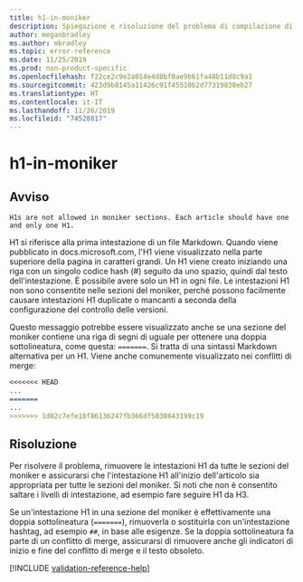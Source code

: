 ```yaml
---
title: h1-in-moniker
description: Spiegazione e risoluzione del problema di compilazione di Docs h1-in-moniker
author: meganbradley
ms.author: mbradley
ms.topic: error-reference
ms.date: 11/25/2019
ms.prod: non-product-specific
ms.openlocfilehash: f22ce2c9e2a014e4d8bf0ae9b61fa48b11d8c9a1
ms.sourcegitcommit: 423d9b8145a11426c91f45510b2d77319838eb27
ms.translationtype: HT
ms.contentlocale: it-IT
ms.lasthandoff: 11/26/2019
ms.locfileid: "74528817"
---
```

# <a name="h1-in-moniker"></a>h1-in-moniker

## <a name="warning"></a>Avviso

`H1s are not allowed in moniker sections. Each article should have one and only one H1.`

H1 si riferisce alla prima intestazione di un file Markdown. Quando viene pubblicato in docs.microsoft.com, l'H1 viene visualizzato nella parte superiore della pagina in caratteri grandi. Un H1 viene creato iniziando una riga con un singolo codice hash (#) seguito da uno spazio, quindi dal testo dell'intestazione. È possibile avere solo un H1 in ogni file. Le intestazioni H1 non sono consentite nelle sezioni del moniker, perché possono facilmente causare intestazioni H1 duplicate o mancanti a seconda della configurazione del controllo delle versioni.

Questo messaggio potrebbe essere visualizzato anche se una sezione del moniker contiene una riga di segni di uguale per ottenere una doppia sottolineatura, come questa: `=======`. Si tratta di una sintassi Markdown alternativa per un H1. Viene anche comunemente visualizzato nei conflitti di merge:

```markdown
<<<<<<< HEAD
...
=======
...
>>>>>>> 1d82c7efe18f86136247fb366df5030843199c19
```

## <a name="resolution"></a>Risoluzione

Per risolvere il problema, rimuovere le intestazioni H1 da tutte le sezioni del moniker e assicurarsi che l'intestazione H1 all'inizio dell'articolo sia appropriata per tutte le sezioni del moniker. Si noti che non è consentito saltare i livelli di intestazione, ad esempio fare seguire H1 da H3.

Se un'intestazione H1 in una sezione del moniker è effettivamente una doppia sottolineatura (`=======`), rimuoverla o sostituirla con un'intestazione hashtag, ad esempio `##`, in base alle esigenze. Se la doppia sottolineatura fa parte di un conflitto di merge, assicurarsi di rimuovere anche gli indicatori di inizio e fine del conflitto di merge e il testo obsoleto.

<!--make sure to add this file to your includes folder and verify the path-->
[!INCLUDE [validation-reference-help](includes/validation-reference-help.md)]
